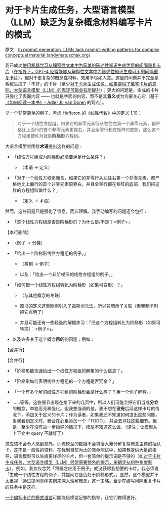 # 对于卡片生成任务，大型语言模型（LLM）缺乏为复杂概念材料编写卡片的模式

原文：[In prompt generation, LLMs lack prompt-writing patterns for complex conceptual material (andymatuschak.org)](https://notes.andymatuschak.org/zmrbnm683nVZi9ut63vsr8BwYKEtATA6e4B3)

我已成功[使用机器学习从解释性文本中为简单的陈述性知识生成优质的间隔重复卡片](https://notes.andymatuschak.org/z2DY7qsP5iHsiA5hxUHheV8hu7Xe96vdGyYX)（[在指导下，GPT-4 经常能够从解释性文本中为陈述性知识生成可用的间隔重复卡片](https://notes.andymatuschak.org/z2VVmj24FLixtrijdAbkKty91JQruAaZGbHE6)），但对于更复杂的概念性材料，效果不尽如人意。这里的问题并不完全是系统生成了「不好」的卡片（至少[对于卡片生成任务，如果提供了编写卡片的原则，大型语言模型（LLM）的表现可能会有所提升](https://notes.andymatuschak.org/zrqgkr9n3eCMNsAPDsRozt3HLd8nRT5nVASc)）；更大的问题是，生成的卡片只强化了表面内容 —— 也就是字面的内容，而不是其**意义**或为何要关心它（基于[《如何阅读一本书》- Adler 和 van Doren](https://notes.andymatuschak.org/z3HEEGfxvsQTd4u62gDq4Qecb1yHDkXihFo89) 的观点）。

举一个非常简单的例子，考虑 Hefferon 的《线性代数》中的定义 $1.10$：

> 对于一个线性方程组，如果它的非零元素行从左往右第一个非零元素，都严格比上面行的首个非零元素更靠右，并且全零行都在矩阵的底部，那么这个方程组被称为就是**阶梯形**方程组。

大语言模型会围绕**术语**提出这样的问题：

- 「线性方程组成为阶梯形必须要满足什么条件？」

  - （术语 -> 定义）

- 「对于一个线性方程组而言，如果它的非零行从左往右第一个非零元素，都严格地比上面行的首个非零元素更靠右，并且全零行都在矩阵的底部，我们把这样的方程组叫做什么？」

  - （定义 -> 术语）

然而，这些问题只是强化了信息，而非理解。我手动编写的问题还会包括：

- 「这个线性方程组是否是阶梯形的？为什么是/不是？\<例子\>」  

【本行删除】

  - （例子 -> 分类）

- 「给出一个阶梯形线性方程组的例子。」

  - （类别 -> 例子）

  - 以及：「给出一个非阶梯形的线性方程组的例子。」

- 「如何把一个线性方程组转化为阶梯形（如果可变形）？」

  - （与其他概念的关联）

  - 原书的定义这里刚刚引入了高斯消元法，所以只暗示了关联（但我制卡时把它点明了）

  - 并且可能还有一些轻量的解题练习：「把这个方程组转化为阶梯形（如果可转换）：\<例子\>」。

- 以及许多关于这个概念**目的**的问题；例如：

【合并行】

【合并行】

  - 「阶梯形能快速给出一个线性方程组的解集的什么信息？」

  - 「阶梯形如何表明线性方程组的一个方程是否冗余？」

  - 「一个有多个解的线性方程组的阶梯形会是什么样子？用一个例子解释。」

  - ……等等。这些细节出现在接下来的几页中，所以人们可能会把它们当成**分立**的概念，单独高亮和强化。但我想强调的是，我不想在**没有**后续这样卡片的情况下，添加关于定义的卡片；作为读者，如果我还不知道如何提出这些问题，当我看到定义时，我会在心里添加一个「TODO」，并会去寻找这些细节。但是，至少在没有进一步指导的情况下，模型不知道这么做。（译注：让模型从上下文中 query 不就好了）

这应该不会令人感到意外。训练模型的数据不会包括大量分解复杂概念主题的抽认卡，这不是一般性的资料。在我到目前为止的简单测试中，如果我提供大量的指导，语言模型可以生成更详尽的卡片，但一套简单的提示词是不够的（如[对于卡片生成任务，大型语言模型（LLM）经常需要额外的提示，来确定从何种角度制卡](https://notes.andymatuschak.org/zomoPzCNzSi5GqtfTeVWgm7RjmiArjS8vvM5)）。例如，我仅仅念咒「将概念应用于例子」就没获得我想要的卡片。我必须说「生成一个线性方程的例子，并提问它是否处于阶梯形式。」显然，这个模型并不太重视「通过提问具体实例来深入理解概念」这一策略。至少在编写间隔重复卡片的任务中是这样。

[一个编写卡片的模式语言](https://notes.andymatuschak.org/z51A7hr2YYsZruMBgmK4hH86smWNcV66Z7tQc)可能能给模型足够的指导，让它们做得更好。